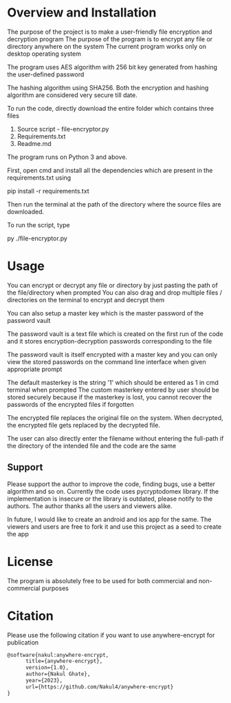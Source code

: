 # Overview and Installation

The purpose of the project is to make a user-friendly file encryption and decryption program
The purpose of the program is to encrypt any file or directory anywhere on the system
The current program works only on desktop operating system

The program uses AES algorithm with 256 bit key generated from hashing the user-defined password

The hashing algorithm using SHA256. Both the encryption and hashing algorithm are considered very secure till date.

To run the code, directly download the entire folder which contains three files
1. Source script - file-encryptor.py
2. Requirements.txt
3. Readme.md

The program runs on Python 3 and above.

First, open cmd and install all the dependencies which are present in the requirements.txt using

pip install -r requirements.txt

Then run the terminal at the path of the directory where the source files are downloaded.

To run the script, type 

py ./file-encryptor.py

# Usage

You can encrypt or decrypt any file or directory by just pasting the path of the file/directory when prompted
You can also drag and drop multiple files / directories on the terminal to encrypt and decrypt them


You can also setup a master key which is the master password of the password vault

The password vault is a text file which is created on the first run of the code and it stores encryption-decryption passwords corresponding to the file

The password vault is itself encrypted with a master key and you can only view the stored passwords on the command line interface when given appropriate prompt

The default masterkey is the string '1' which should be entered as 1 in cmd terminal when prompted
The custom masterkey entered by user should be stored securely because if the masterkey is lost, you cannot recover the passwords of the encrypted files if forgotten


The encrypted file replaces the original file on the system. When decrypted, the encrypted file gets replaced by the decrypted file.

The user can also directly enter the filename without entering the full-path if the directory of the intended file and the code are the same


## Support

Please support the author to improve the code, finding bugs, use a better algorithm and so on.
Currently the code uses pycryptodomex library. If the implementation is insecure or the library is outdated, please notify to the authors.
The author thanks all the users and viewers alike.

In future, I would like to create an android and ios app for the same. The viewers and users are free to fork it and use this project as a seed to create the app

# License

The program is absolutely free to be used for both commercial and non-commercial purposes

# Citation

Please use the following citation if you want to use anywhere-encrypt for publication

```html
@software{nakul:anywhere-encrypt,
      title={anywhere-encrypt},
      version={1.0},
      author={Nakul Ghate},
      year={2023},
      url={https://github.com/Nakul4/anywhere-encrypt}
}
```